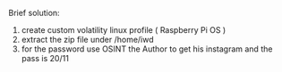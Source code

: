 Brief solution:

1. create custom volatility linux profile ( Raspberry Pi OS ) 
2. extract the zip file under /home/iwd 
3. for the password use OSINT the Author to get his instagram and the pass is 20/11